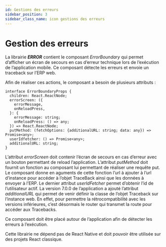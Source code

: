 ```yaml
---
id: Gestions des erreurs
sidebar_position: 3
sidebar_class_name: icon gestions des erreurs
---
```


# Gestion des erreurs

La librairie **_ERROR_** contient le composant _ErrorBoundary_ qui permet d’afficher un écran de secours en cas d’erreur technique lors de l’exécution de l’application mobile. Ce composant détecte les erreurs et envoie un traceback sur l’ERP web.

Afin de réaliser ces actions, le composant a besoin de plusieurs attributs :

```tsx
interface ErrorBoundaryProps {
  children: React.ReactNode;
  errorScreen: ({
    errorMessage,
    onReloadPress,
  }: {
    errorMessage: string;
    onReloadPress: () => any;
  }) => React.ReactNode;
  putMethod: (fetchOptions: {additionalURL: string; data: any}) => Promise<any>;
  userIdfetcher: () => Promise<any>;
  additionalURL: string;
}
```

L’attribut _errorScreen_ doit contenir l’écran de secours en cas d’erreur avec un bouton permettant de reload l’application. L’attribut _putMethod_ doit fournit un fonction au composant lui permettant de réaliser une requête put. Le composant donne en aguments de cette fonction l’url à ajouter à l’url d’instance pour accéder à l’objet TraceBack ainsi que les données à envoyer à l’ERP. Le dernier attribut _userIdFetcher_ permet d’obtenir l’id de l’utilisateur actif. La version 7.0.0 de l’application a ajouté l’attribut _additionalURL_ qui permet de venir définir la classe de l’objet Traceback sur l’instance web. En effet, pour permettre la rétrocompatibilité avec les versions inférieures, c’est désormais le router qui transmet la route pour accéder aux Tracebacks.

Ce composant doit être placé autour de l’application afin de détecter les erreurs à l’exécution.

Cette librairie ne dépend pas de React Native et doit pouvoir être utilisée sur des projets React classique.

